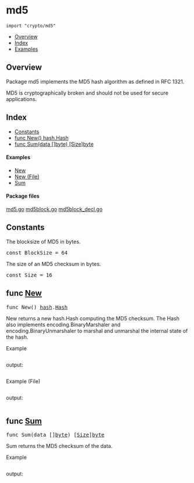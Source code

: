 

# md5
`import "crypto/md5"`

* [Overview](#pkg-overview)
* [Index](#pkg-index)
* [Examples](#pkg-examples)

## <a id="pkg-overview">Overview</a>
Package md5 implements the MD5 hash algorithm as defined in RFC 1321.

MD5 is cryptographically broken and should not be used for secure
applications.




## <a id="pkg-index">Index</a>
* [Constants](#pkg-constants)
* [func New() hash.Hash](#New)
* [func Sum(data []byte) [Size]byte](#Sum)


#### <a id="pkg-examples">Examples</a>
* [New](#example_New)
* [New (File)](#example_New_file)
* [Sum](#example_Sum)


#### <a id="pkg-files">Package files</a>
[md5.go](https://golang.org/src/crypto/md5/md5.go) [md5block.go](https://golang.org/src/crypto/md5/md5block.go) [md5block_decl.go](https://golang.org/src/crypto/md5/md5block_decl.go) 


## <a id="pkg-constants">Constants</a>
The blocksize of MD5 in bytes.


<pre>const <span id="BlockSize">BlockSize</span> = 64</pre>The size of an MD5 checksum in bytes.


<pre>const <span id="Size">Size</span> = 16</pre>



## <a id="New">func</a> [New](https://golang.org/src/crypto/md5/md5.go?s=2566:2586#L103)
<pre>func New() <a href="/pkg/hash/">hash</a>.<a href="/pkg/hash/#Hash">Hash</a></pre>
New returns a new hash.Hash computing the MD5 checksum. The Hash also
implements encoding.BinaryMarshaler and encoding.BinaryUnmarshaler to
marshal and unmarshal the internal state of the hash.



<a id="example_New">Example</a>


```go
```

output:
```txt
```

<a id="example_New_file">Example (File)</a>


```go
```

output:
```txt
```

## <a id="Sum">func</a> [Sum](https://golang.org/src/crypto/md5/md5.go?s=4513:4545#L180)
<pre>func Sum(data []<a href="/pkg/builtin/#byte">byte</a>) [<a href="#Size">Size</a>]<a href="/pkg/builtin/#byte">byte</a></pre>
Sum returns the MD5 checksum of the data.



<a id="example_Sum">Example</a>


```go
```

output:
```txt
```






